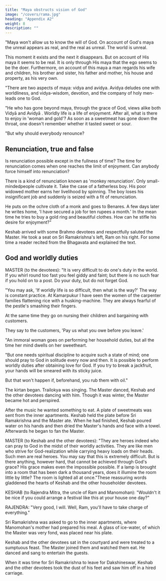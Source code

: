 ```yaml
---
title: "Maya obstructs vision of God"
image: "/covers/rama.jpg"
heading: "Appendix A2"
weight: 8
description: ""
---
```



"Maya won't allow us to know the will of God. On account of God's maya the unreal appears as real, and the real as unreal. The world is unreal. 

This moment it exists and the next it disappears. But on account of His maya it seems to be real. It is only through His maya that the ego seems to be the doer. Furthermore, on account of this maya a man regards his wife and children, his brother and sister, his father and mother, his house and property, as his very own.

"There are two aspects of maya: vidya and avidya. Avidya deludes one with worldliness, and vidya-wisdom, devotion, and the company of holy men-leads one to God. 

"He who has gone beyond maya, through the grace of God, views alike both Vidyā and Avidyā . Worldly life is a life of enjoyment. After all, what is there to enjoy in 'woman and gold'? As soon as a sweetmeat has gone down the throat, one doesn't
remember whether it tasted sweet or sour.

"But why should everybody renounce?

## Renunciation, true and false

Is renunciation possible except in the fullness of time? The time for renunciation comes when one reaches the limit of enjoyment. Can anybody force himself into renunciation? 

There is a kind of renunciation known as 'monkey renunciation'. Only small-mindedpeople cultivate it. Take the case of a fatherless boy. His poor widowed mother earns her livelihood by spinning. The boy loses his insignificant job and suddenly is seized with a fit of renunciation. 

He puts on the ochre cloth of a monk and goes to Benares. A few days later he writes home, 'I have secured a job for ten rupees a month.' In the mean time he tries to buy a gold ring and beautiful clothes. How can he stifle his desire for enjoyment?"

Keshab arrived with some Brahmo devotees and respectfully saluted the Master. He took a seat on Sri Ramakrishna's left, Ram on his right. For some time a reader recited from the Bhagavata and explained the text.

## God and worldly duties

MASTER (to the devotees): "It is very difficult to do one's duty in the world. If you whirl
round too fast you feel giddy and faint; but there is no such fear if you hold on to a post.
Do your duty, but do not forget God.

"You may ask, 'If worldly life is so difficult, then what is the way?' The way is constant practice. At Kamarpukur I have seen the women of the carpenter families flattening rice with a husking-machine. They are always fearful of the pestle's smashing their fingers.

At the same time they go on nursing their children and bargaining with customers.

They say to the customers, 'Pay us what you owe before you leave.'

"An immoral woman goes on performing her household duties, but all the time her mind
dwells on her sweetheart.

"But one needs spiritual discipline to acquire such a state of mind; one should pray to God in solitude every now and then. It is possible to perform worldly duties after obtaining love for God. If you try to break a jackfruit, your hands will be smeared with its sticky juice.

But that won't happen if, beforehand, you rub them with oil."

The kirtan began. Trailokya was singing. The Master danced, Keshab and the other devotees dancing with him. Though it was winter, the Master became hot and perspired. 

After the music he wanted something to eat. A plate of sweetmeats was sent from the
inner apartments. Keshab held the plate before Sri Ramakrishna and the Master ate.
When he had finished, Keshab poured water on his hands and then dried the Master's
hands and face with a towel. Afterwards he began to fan the Master.

MASTER (to Keshab and the other devotees): "They are heroes indeed who can pray to God in the midst of their worldly activities. They are like men who strive for God-realization while carrying heavy loads on their heads. Such men are real heroes. You may say that this is extremely difficult. But is there anything, however hard, that cannot
be achieved through God's grace? His grace makes even the impossible possible. If a
lamp is brought into a room that has been dark a thousand years, does it illumine the
room little by little? The room is lighted all at once."These reassuring words gladdened the hearts of Keshab and the other householder devotees.


KESHAB (to Rajendra Mitra, the uncle of Ram and Manomohan): "Wouldn't it be nice if you could arrange a festival like this at your house one day?"

RAJENDRA: "Very good, I will. Well, Ram, you'll have to take charge of everything." 

Sri Ramakrishna was asked to go to the inner apartments, where Manomohan's mother had prepared his meal. A glass of ice-water, of which the Master was very fond, was placed near his plate.

Keshab and the other devotees sat in the courtyard and were treated to a sumptuous feast. The Master joined them and watched them eat. He danced and sang to entertain the guests.

When it was time for Sri Ramakrishna to leave for Dakshineswar, Keshab and the other devotees took the dust of his feet and saw him off in a hired carriage. 

